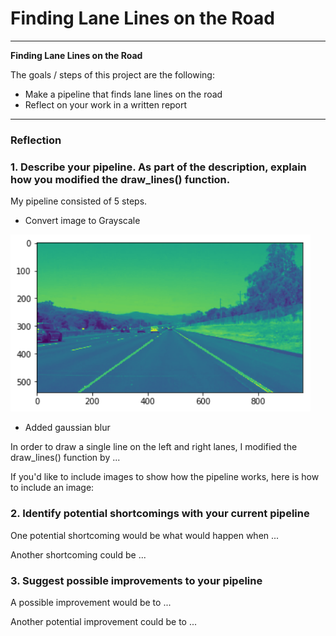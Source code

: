 # **Finding Lane Lines on the Road**

---

**Finding Lane Lines on the Road**

The goals / steps of this project are the following:
* Make a pipeline that finds lane lines on the road
* Reflect on your work in a written report

---

### Reflection

### 1. Describe your pipeline. As part of the description, explain how you modified the draw_lines() function.

My pipeline consisted of 5 steps.
* Convert image to Grayscale
<img src="img/step1.png" width="480" alt="Grayscale" />

* Added gaussian blur

In order to draw a single line on the left and right lanes, I modified the draw_lines() function by ...

If you'd like to include images to show how the pipeline works, here is how to include an image:


### 2. Identify potential shortcomings with your current pipeline


One potential shortcoming would be what would happen when ...

Another shortcoming could be ...


### 3. Suggest possible improvements to your pipeline

A possible improvement would be to ...

Another potential improvement could be to ...
